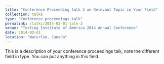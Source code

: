 ```yaml
---
title: "Conference Proceeding talk 3 on Relevant Topic in Your Field"
collection: talks
type: "Conference proceedings talk"
permalink: /talks/2014-03-01-talk-3
venue: "Testing Institute of America 2014 Annual Conference"
date: 2014-03-01
location: "Waterloo, Canada"
---
```


This is a description of your conference proceedings talk, note the different field in type. You can put anything in this field.
